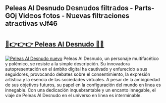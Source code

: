 ## Peleas Al Desnudo D𝚎sn𝚞dos filtr𝚊dos - Parts-GOj Vid𝚎os f𝚘tos - N𝚞evas filtr𝚊ciones atr𝚊ctivas vJf46

# <h2><a href="http://mbbw5v.tromn.icu/?c=Peleas+Al+Desnudo">🔗👉👉👉 Peleas Al Desnudo 🔗🔗</a></h2>

[![Peleas Al Desnudo nuevo](https://i.imgur.com/pEAQMta.gif)](http://mbbw5v.tromn.icu/?c=Peleas+Al+Desnudo)
Peleas Al Desnudo, un personaje multifacético y polémico, se resiste a la simple descripción. Su innovadora autopresentación en el ámbito digital ha cautivado y enfurecido a sus seguidores, provocando debates sobre el consentimiento, la expresión artística y la esencia de las sociedades virtuales. A pesar de la ambigüedad de sus objetivos futuros, su papel en la configuración del mundo en línea es innegable. Con una dedicación inquebrantable y un encanto innegable, el viaje de Peleas Al Desnudo en el universo en línea es interminable.
